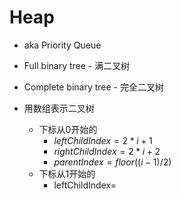 # Heap

- aka Priority Queue

- Full binary tree - 满二叉树
- Complete binary tree - 完全二叉树
- 用数组表示二叉树
    - 下标从0开始的
        - $leftChildIndex=2*i+1$
        - $rightChildIndex=2*i+2$
        - $parentIndex=floor((i-1)/2)$
    - 下标从1开始的
        - leftChildIndex=
